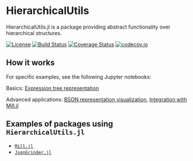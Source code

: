 # HierarchicalUtils
HierarchicalUtils.jl is a package providing abstract functionality over hierarchical structures.

[![License](https://img.shields.io/badge/License-MIT-blue.svg)](https://github.com/Sheemon7/HierarchicalUtils.jl/blob/master/LICENSE)
[![Build Status](https://github.com/Sheemon7/HierarchicalUtils.jl/workflows/CI/badge.svg)](https://github.com/Sheemon7/HierarchicalUtils.jl/actions?query=workflow%3ACI)
[![Coverage Status](https://coveralls.io/repos/github/Sheemon7/HierarchicalUtils.jl/badge.svg?branch=master)](https://coveralls.io/github/Sheemon7/HierarchicalUtils.jl?branch=master)
[![codecov.io](http://codecov.io/github/Sheemon7/HierarchicalUtils.jl/coverage.svg?branch=master)](http://codecov.io/github/Sheemon7/HierarchicalUtils.jl?branch=master)

## How it works

For specific examples, see the following Jupyter notebooks:

Basics: [Expression tree representation](https://github.com/Sheemon7/HierarchicalUtils.jl/blob/master/examples/expression_tree.ipynb)

Advanced applications: [BSON representation visualization](https://github.com/Sheemon7/HierarchicalUtils.jl/blob/master/examples/visualizations.ipynb), 
[Integration with Mill.jl](https://github.com/Sheemon7/HierarchicalUtils.jl/blob/master/examples/mill_integration.ipynb)

## Examples of packages using `HierarchicalUtils.jl`

* [`Mill.jl`](https://github.com/pevnak/Mill.jl)
* [`JsonGrinder.jl`](https://github.com/pevnak/JsonGrinder.jl)
